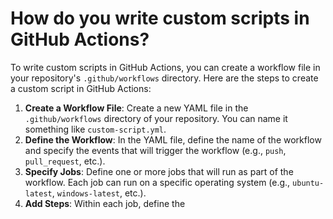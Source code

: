 # How do you write custom scripts in GitHub Actions?
To write custom scripts in GitHub Actions, you can create a workflow file in your repository's `.github/workflows` directory. Here are the steps to create a custom script in GitHub Actions:
1. **Create a Workflow File**: Create a new YAML file in the `.github/workflows` directory of your repository. You can name it something like `custom-script.yml`.
2. **Define the Workflow**: In the YAML file, define the name of the workflow and specify the events that will trigger the workflow (e.g., `push`, `pull_request`, etc.).
3. **Specify Jobs**: Define one or more jobs that will run as part of the workflow. Each job can run on a specific operating system (e.g., `ubuntu-latest`, `windows-latest`, etc.).
4. **Add Steps**: Within each job, define the
